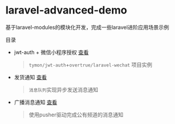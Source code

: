 # laravel-advanced-demo
基于laravel-modules的模块化开发，完成一些laravel进阶应用场景示例

目录
* jwt-auth + 微信小程序授权 [查看]("https://github.com/lyne007/laravel-advanced-demo/tree/master/jwt-demo")
  > `tymon/jwt-auth`+`overtrue/laravel-wechat`  项目实例

* 发货通知 [查看]()
  > `消息队列`实现异步发送消息通知
* 广播消息通知 [查看]()
  > 使用pusher驱动完成公有频道的消息通知